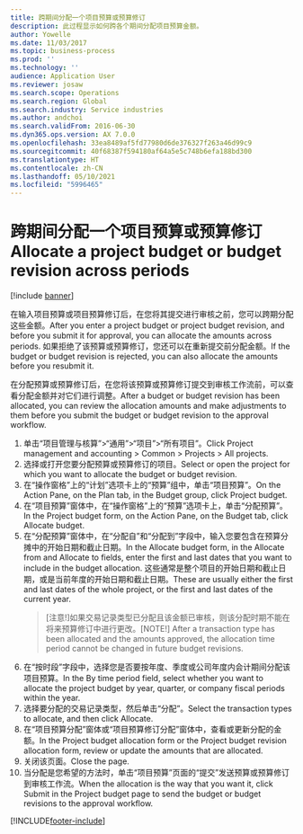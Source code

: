 ```yaml
---
title: 跨期间分配一个项目预算或预算修订
description: 此过程显示如何跨各个期间分配项目预算金额。
author: Yowelle
ms.date: 11/03/2017
ms.topic: business-process
ms.prod: ''
ms.technology: ''
audience: Application User
ms.reviewer: josaw
ms.search.scope: Operations
ms.search.region: Global
ms.search.industry: Service industries
ms.author: andchoi
ms.search.validFrom: 2016-06-30
ms.dyn365.ops.version: AX 7.0.0
ms.openlocfilehash: 33ea8489af5fd77980d6de376327f263a46d99c9
ms.sourcegitcommit: 40f68387f594180af64a5e5c748b6efa188bd300
ms.translationtype: HT
ms.contentlocale: zh-CN
ms.lasthandoff: 05/10/2021
ms.locfileid: "5996465"
---
```

# <a name="allocate-a-project-budget-or-budget-revision-across-periods"></a><span data-ttu-id="7f300-103">跨期间分配一个项目预算或预算修订</span><span class="sxs-lookup"><span data-stu-id="7f300-103">Allocate a project budget or budget revision across periods</span></span>

[!include [banner](../../includes/banner.md)]

<span data-ttu-id="7f300-104">在输入项目预算或项目预算修订后，在您将其提交进行审核之前，您可以跨期分配这些金额。</span><span class="sxs-lookup"><span data-stu-id="7f300-104">After you enter a project budget or project budget revision, and before you submit it for approval, you can allocate the amounts across periods.</span></span> <span data-ttu-id="7f300-105">如果拒绝了该预算或预算修订，您还可以在重新提交前分配金额。</span><span class="sxs-lookup"><span data-stu-id="7f300-105">If the budget or budget revision is rejected, you can also allocate the amounts before you resubmit it.</span></span> 

<span data-ttu-id="7f300-106">在分配预算或预算修订后，在您将该预算或预算修订提交到审核工作流前，可以查看分配金额并对它们进行调整。</span><span class="sxs-lookup"><span data-stu-id="7f300-106">After a budget or budget revision has been allocated, you can review the allocation amounts and make adjustments to them before you submit the budget or budget revision to the approval workflow.</span></span> 

1. <span data-ttu-id="7f300-107">单击“项目管理与核算”>“通用”>“项目”>“所有项目”。</span><span class="sxs-lookup"><span data-stu-id="7f300-107">Click Project management and accounting > Common > Projects > All projects.</span></span> 
2. <span data-ttu-id="7f300-108">选择或打开您要分配预算或预算修订的项目。</span><span class="sxs-lookup"><span data-stu-id="7f300-108">Select or open the project for which you want to allocate the budget or budget revision.</span></span> 
3. <span data-ttu-id="7f300-109">在“操作窗格”上的“计划”选项卡上的“预算”组中，单击“项目预算”。</span><span class="sxs-lookup"><span data-stu-id="7f300-109">On the Action Pane, on the Plan tab, in the Budget group, click Project budget.</span></span> 
4. <span data-ttu-id="7f300-110">在“项目预算”窗体中，在“操作窗格”上的“预算”选项卡上，单击“分配预算”。</span><span class="sxs-lookup"><span data-stu-id="7f300-110">In the Project budget form, on the Action Pane, on the Budget tab, click Allocate budget.</span></span> 
5. <span data-ttu-id="7f300-111">在“分配预算”窗体中，在“分配自”和“分配到”字段中，输入您要包含在预算分摊中的开始日期和截止日期。</span><span class="sxs-lookup"><span data-stu-id="7f300-111">In the Allocate budget form, in the Allocate from and Allocate to fields, enter the first and last dates that you want to include in the budget allocation.</span></span> <span data-ttu-id="7f300-112">这些通常是整个项目的开始日期和截止日期，或是当前年度的开始日期和截止日期。</span><span class="sxs-lookup"><span data-stu-id="7f300-112">These are usually either the first and last dates of the whole project, or the first and last dates of the current year.</span></span>  
   > <span data-ttu-id="7f300-113">[注意!]如果交易记录类型已分配且该金额已审核，则该分配时期不能在将来预算修订中进行更改。</span><span class="sxs-lookup"><span data-stu-id="7f300-113">[NOTE!] After a transaction type has been allocated and the amounts approved, the allocation time period cannot be changed in future budget revisions.</span></span> 
6. <span data-ttu-id="7f300-114">在“按时段”字段中，选择您是否要按年度、季度或公司年度内会计期间分配该项目预算。</span><span class="sxs-lookup"><span data-stu-id="7f300-114">In the By time period field, select whether you want to allocate the project budget by year, quarter, or company fiscal periods within the year.</span></span>
7. <span data-ttu-id="7f300-115">选择要分配的交易记录类型，然后单击“分配”。</span><span class="sxs-lookup"><span data-stu-id="7f300-115">Select the transaction types to allocate, and then click Allocate.</span></span> 
8. <span data-ttu-id="7f300-116">在“项目预算分配”窗体或“项目预算修订分配”窗体中，查看或更新分配的金额。</span><span class="sxs-lookup"><span data-stu-id="7f300-116">In the Project budget allocation form or the Project budget revision allocation form, review or update the amounts that are allocated.</span></span> 
9. <span data-ttu-id="7f300-117">关闭该页面。</span><span class="sxs-lookup"><span data-stu-id="7f300-117">Close the page.</span></span>
10. <span data-ttu-id="7f300-118">当分配是您希望的方法时，单击“项目预算”页面的“提交”发送预算或预算修订到审核工作流。</span><span class="sxs-lookup"><span data-stu-id="7f300-118">When the allocation is the way that you want it, click Submit in the Project budget page to send the budget or budget revisions to the approval workflow.</span></span>  




[!INCLUDE[footer-include](../../includes/footer-banner.md)]